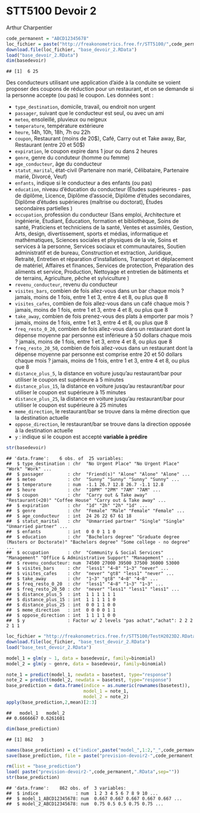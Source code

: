 STT5100 Devoir 2
================
Arthur Charpentier

``` r
code_permanent = "ABCD12345678"
loc_fichier = paste("http://freakonometrics.free.fr/STT5100/",code_permanent,"-H2023D2.RData",sep="")
download.file(loc_fichier, "base_devoir_2.RData")
load("base_devoir_2.RData")
dim(basedevoir)
```

    ## [1]  6 25

Des conducteurs utilisant une application d’aide à la conduite se voient
proposer des coupons de réduction pour un restaurant, et on se demande
si la personne accepte (ou pas) le coupon. Les données sont :

- `type_destination`, domicile, travail, ou endroit non urgent
- `passager`, suivant que le conducteur est seul, ou avec un ami
- `meteo`, ensoleillé, pluvieux ou neigeux  
- `temperature`, température extérieure  
- `heure`, 14h, 10h, 18h, 7h ou 22h  
- `coupon`, Restaurant (moins de 20\$), Café, Carry out et Take away,
  Bar, Restaurant (entre 20 et 50\$)  
- `expiration`, le coupon expire dans 1 jour ou dans 2 heures  
- `genre`, genre du conduteur (homme ou femme)  
- `age_conducteur`, âge du conducteur  
- `statut_marital`, état-civil (Partenaire non marié, Célibataire,
  Partenaire marié, Divorcé, Veuf)  
- `enfants`, indique si le conducteur a des enfants (ou pas)  
- `education`, niveau d’éducation du conducteur (Études supérieures -
  pas de diplôme, Licence, Diplôme d’associé, Diplôme d’études
  secondaires, Diplôme d’études supérieures (maîtrise ou doctorat),
  Études secondaires partielles )  
- `occupation`, profession du conducteur (Sans emploi, Architecture et
  ingénierie, Étudiant, Éducation, formation et bibliothèque, Soins de
  santé, Praticiens et techniciens de la santé, Ventes et assimilés,
  Gestion, Arts, design, divertissement, sports et médias, informatique
  et mathématiques, Sciences sociales et physiques de la vie, Soins et
  services à la personne, Services sociaux et communautaires, Soutien
  administratif et de bureau, Construction et extraction, Juridique,
  Retraité, Entretien et réparation d’installations, Transport et
  déplacement de matériel, Affaires et finances, Services de protection,
  Préparation des aliments et service, Production, Nettoyage et
  entretien de bâtiments et de terrains, Agriculture, pêche et
  sylviculture )  
- `revenu_conducteur`, revenu du conducteur
- `visites_bars`, combien de fois allez-vous dans un bar chaque mois ?
  jamais, moins de 1 fois, entre 1 et 3, entre 4 et 8, ou plus que 8
- `visites_cafes`, combien de fois allez-vous dans un café chaque mois ?
  jamais, moins de 1 fois, entre 1 et 3, entre 4 et 8, ou plus que 8  
- `take_away`, combien de fois prenez-vous des plats à emporter par mois
  ? jamais, moins de 1 fois, entre 1 et 3, entre 4 et 8, ou plus que 8  
- `freq_resto_0_20`, combien de fois allez-vous dans un restaurant dont
  la dépense moyenne par personne est inférieure à 50 dollars chaque
  mois ? jamais, moins de 1 fois, entre 1 et 3, entre 4 et 8, ou plus
  que 8  
- `freq_resto_20_50`, combien de fois allez-vous dans un restaurant dont
  la dépense moyenne par personne est comprise entre 20 et 50 dollars
  chaque mois ? jamais, moins de 1 fois, entre 1 et 3, entre 4 et 8, ou
  plus que 8  
- `distance_plus_5`, la distance en voiture jusqu’au restaurant/bar pour
  utiliser le coupon est supérieure à 5 minutes  
- `distance_plus_15`, la distance en voiture jusqu’au restaurant/bar
  pour utiliser le coupon est supérieure à 15 minutes
- `distance_plus_25`, la distance en voiture jusqu’au restaurant/bar
  pour utiliser le coupon est supérieure à 25 minutes
- `meme_direction`, le restaurant/bar se trouve dans la même direction
  que la destination actuelle  
- `oppose_direction`, le restaurant/bar se trouve dans la direction
  opposée à la destination actuelle
- `y` : indique si le coupon est accepté **variable à prédire**

``` r
str(basedevoir)
```

    ## 'data.frame':    6 obs. of  25 variables:
    ##  $ type_destination : chr  "No Urgent Place" "No Urgent Place" "Work" "Work" ...
    ##  $ passager         : chr  "Friend(s)" "Alone" "Alone" "Alone" ...
    ##  $ meteo            : chr  "Sunny" "Sunny" "Sunny" "Sunny" ...
    ##  $ temperature      : num  -1.1 26.7 12.8 26.7 -1.1 12.8
    ##  $ heure            : chr  "10PM" "2PM" "7AM" "7AM" ...
    ##  $ coupon           : chr  "Carry out & Take away" "Restaurant(<20)" "Coffee House" "Carry out & Take away" ...
    ##  $ expiration       : chr  "1d" "2h" "2h" "1d" ...
    ##  $ genre            : chr  "Female" "Male" "Female" "Female" ...
    ##  $ age_conducteur   : int  24 26 22 67 61 18
    ##  $ statut_marital   : chr  "Unmarried partner" "Single" "Single" "Unmarried partner" ...
    ##  $ enfants          : int  0 0 0 1 1 0
    ##  $ education        : chr  "Bachelors degree" "Graduate degree (Masters or Doctorate)" "Bachelors degree" "Some college - no degree" ...
    ##  $ occupation       : chr  "Community & Social Services" "Management" "Office & Administrative Support" "Management" ...
    ##  $ revenu_conducteur: num  74500 27000 39500 37500 36000 53000
    ##  $ visites_bars     : chr  "less1" "4~8" "1~3" "never" ...
    ##  $ visites_cafes    : chr  "never" "gt8" "less1" "never" ...
    ##  $ take_away        : chr  "1~3" "gt8" "4~8" "4~8" ...
    ##  $ freq_resto_0_20  : chr  "less1" "4~8" "1~3" "1~3" ...
    ##  $ freq_resto_20_50 : chr  "never" "less1" "less1" "less1" ...
    ##  $ distance_plus_5  : int  1 1 1 1 1 1
    ##  $ distance_plus_15 : int  1 1 1 1 1 0
    ##  $ distance_plus_25 : int  0 0 1 1 0 0
    ##  $ meme_direction   : int  0 0 0 0 1 1
    ##  $ oppose_direction : int  1 1 1 1 0 0
    ##  $ y                : Factor w/ 2 levels "pas achat","achat": 2 2 2 2 1 1

``` r
loc_fichier = "http://freakonometrics.free.fr/STT5100/TestH2023D2.RData"
download.file(loc_fichier, "base_test_devoir_2.RData")
load("base_test_devoir_2.RData")
```

``` r
model_1 = glm(y ~ 1, data = basedevoir, family=binomial)
model_2 = glm(y ~ genre, data = basedevoir, family=binomial)

note_1 = predict(model_1, newdata = basetest, type="response")
note_2 = predict(model_2, newdata = basetest, type="response")
base_prediction = data.frame(indice = as.numeric(rownames(basetest)),
                             model_1 = note_1,
                             model_2 = note_2)
apply(base_prediction,2,mean)[2:3]
```

    ##   model_1   model_2 
    ## 0.6666667 0.6261601

``` r
dim(base_prediction)
```

    ## [1] 862   3

``` r
names(base_prediction) = c("indice",paste("model_",1:2,"_",code_permanent,sep=""))
save(base_prediction, file = paste("prevision-devoir2-",code_permanent,".RData",sep=""))

rm(list = "base_prediction")
load( paste("prevision-devoir2-",code_permanent,".RData",sep=""))
str(base_prediction)
```

    ## 'data.frame':    862 obs. of  3 variables:
    ##  $ indice              : num  1 2 3 4 5 6 7 8 9 10 ...
    ##  $ model_1_ABCD12345678: num  0.667 0.667 0.667 0.667 0.667 ...
    ##  $ model_2_ABCD12345678: num  0.75 0.5 0.5 0.75 0.75 ...
